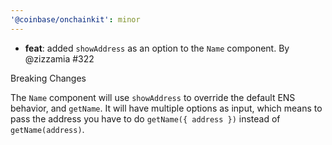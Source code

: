 ```yaml
---
'@coinbase/onchainkit': minor
---
```


- **feat**: added `showAddress` as an option to the `Name` component. By @zizzamia #322

Breaking Changes

The `Name` component will use `showAddress` to override the default ENS behavior, and `getName`. It will have multiple options as input, which means to pass the address you have to do `getName({ address })` instead of `getName(address)`.
